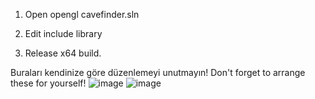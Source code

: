 1. Open opengl cavefinder.sln

2. Edit include library

3. Release x64 build.

Buraları kendinize göre düzenlemeyi unutmayın! 
Don't forget to arrange these for yourself!
![image](https://user-images.githubusercontent.com/107617102/174590192-23cf506a-485c-45e6-9cf7-c53239a8f157.png)
![image](https://user-images.githubusercontent.com/107617102/174590229-d19379d7-53db-4809-9b2b-9fae83426b48.png)
